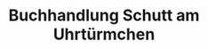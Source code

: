 ---
title: "Buchhandlung Schutt am Uhrtürmchen"
url: /frankfurt-am-main/buchhandlung-schutt-am-uhrtuermchen/
shop: Bücher
---